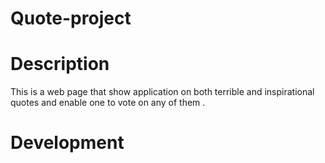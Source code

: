 # Quote-project

# Description
This is a web page that show application on both terrible and inspirational quotes and enable one to vote on any of them .
# Development

